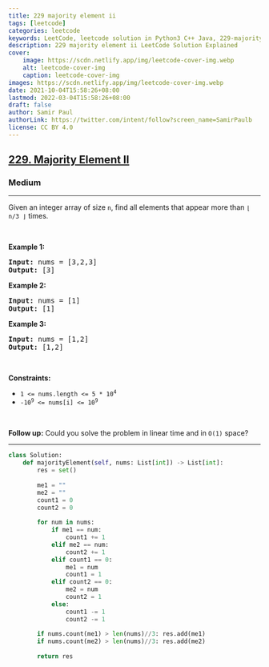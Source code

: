 ```yaml
---
title: 229 majority element ii
tags: [leetcode]
categories: leetcode
keywords: LeetCode, leetcode solution in Python3 C++ Java, 229-majority-element-ii solution
description: 229 majority element ii LeetCode Solution Explained
cover:
    image: https://scdn.netlify.app/img/leetcode-cover-img.webp
    alt: leetcode-cover-img
    caption: leetcode-cover-img
images: https://scdn.netlify.app/img/leetcode-cover-img.webp
date: 2021-10-04T15:58:26+08:00
lastmod: 2022-03-04T15:58:26+08:00
draft: false
author: Samir Paul
authorLink: https://twitter.com/intent/follow?screen_name=SamirPaulb
license: CC BY 4.0
---
```



<h2><a href="https://leetcode.com/problems/majority-element-ii/">229. Majority Element II</a></h2><h3>Medium</h3><hr><div><p>Given an integer array of size <code>n</code>, find all elements that appear more than <code>⌊ n/3 ⌋</code> times.</p>

<p>&nbsp;</p>
<p><strong>Example 1:</strong></p>

<pre><strong>Input:</strong> nums = [3,2,3]
<strong>Output:</strong> [3]
</pre>

<p><strong>Example 2:</strong></p>

<pre><strong>Input:</strong> nums = [1]
<strong>Output:</strong> [1]
</pre>

<p><strong>Example 3:</strong></p>

<pre><strong>Input:</strong> nums = [1,2]
<strong>Output:</strong> [1,2]
</pre>

<p>&nbsp;</p>
<p><strong>Constraints:</strong></p>

<ul>
	<li><code>1 &lt;= nums.length &lt;= 5 * 10<sup>4</sup></code></li>
	<li><code>-10<sup>9</sup> &lt;= nums[i] &lt;= 10<sup>9</sup></code></li>
</ul>

<p>&nbsp;</p>
<p><strong>Follow up:</strong> Could you solve the problem in linear time and in <code>O(1)</code> space?</p>
</div>

---




```python
class Solution:
    def majorityElement(self, nums: List[int]) -> List[int]:
        res = set()
        
        me1 = ""
        me2 = ""
        count1 = 0
        count2 = 0
        
        for num in nums:
            if me1 == num:
                count1 += 1
            elif me2 == num:
                count2 += 1
            elif count1 == 0:
                me1 = num
                count1 = 1
            elif count2 == 0:
                me2 = num
                count2 = 1
            else:
                count1 -= 1
                count2 -= 1
        
        if nums.count(me1) > len(nums)//3: res.add(me1)
        if nums.count(me2) > len(nums)//3: res.add(me2)
        
        return res
```
